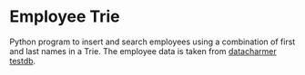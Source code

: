 # Employee Trie
Python program to insert and search employees using a combination of first and last names in a Trie.
The employee data is taken from [datacharmer testdb](https://github.com/datacharmer/test_db/).